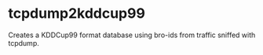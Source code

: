 # tcpdump2kddcup99
Creates a KDDCup99 format database using bro-ids from traffic sniffed with tcpdump.
